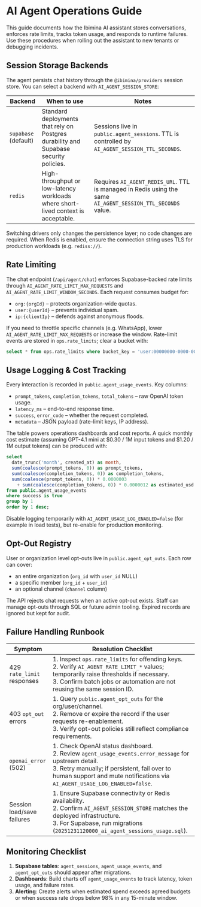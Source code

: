# AI Agent Operations Guide

This guide documents how the Ibimina AI assistant stores conversations, enforces
rate limits, tracks token usage, and responds to runtime failures. Use these
procedures when rolling out the assistant to new tenants or debugging incidents.

## Session Storage Backends

The agent persists chat history through the `@ibimina/providers` session store.
You can select a backend with `AI_AGENT_SESSION_STORE`:

| Backend              | When to use                                                                           | Notes                                                                                                       |
| -------------------- | ------------------------------------------------------------------------------------- | ----------------------------------------------------------------------------------------------------------- |
| `supabase` (default) | Standard deployments that rely on Postgres durability and Supabase security policies. | Sessions live in `public.agent_sessions`. TTL is controlled by `AI_AGENT_SESSION_TTL_SECONDS`.              |
| `redis`              | High-throughput or low-latency workloads where short-lived context is acceptable.     | Requires `AI_AGENT_REDIS_URL`. TTL is managed in Redis using the same `AI_AGENT_SESSION_TTL_SECONDS` value. |

Switching drivers only changes the persistence layer; no code changes are
required. When Redis is enabled, ensure the connection string uses TLS for
production workloads (e.g. `rediss://`).

## Rate Limiting

The chat endpoint (`/api/agent/chat`) enforces Supabase-backed rate limits
through `AI_AGENT_RATE_LIMIT_MAX_REQUESTS` and
`AI_AGENT_RATE_LIMIT_WINDOW_SECONDS`. Each request consumes budget for:

- `org:{orgId}` – protects organization-wide quotas.
- `user:{userId}` – prevents individual spam.
- `ip:{clientIp}` – defends against anonymous floods.

If you need to throttle specific channels (e.g. WhatsApp), lower
`AI_AGENT_RATE_LIMIT_MAX_REQUESTS` or increase the window. Rate-limit events are
stored in `ops.rate_limits`; clear a bucket with:

```sql
select * from ops.rate_limits where bucket_key = 'user:00000000-0000-0000-0000-000000000000';
```

## Usage Logging & Cost Tracking

Every interaction is recorded in `public.agent_usage_events`. Key columns:

- `prompt_tokens`, `completion_tokens`, `total_tokens` – raw OpenAI token usage.
- `latency_ms` – end-to-end response time.
- `success`, `error_code` – whether the request completed.
- `metadata` – JSON payload (rate-limit keys, IP address).

The table powers operations dashboards and cost reports. A quick monthly cost
estimate (assuming GPT-4.1 mini at $0.30 / 1M input tokens and $1.20 / 1M output
tokens) can be produced with:

```sql
select
  date_trunc('month', created_at) as month,
  sum(coalesce(prompt_tokens, 0)) as prompt_tokens,
  sum(coalesce(completion_tokens, 0)) as completion_tokens,
  sum(coalesce(prompt_tokens, 0)) * 0.0000003
    + sum(coalesce(completion_tokens, 0)) * 0.0000012 as estimated_usd
from public.agent_usage_events
where success is true
group by 1
order by 1 desc;
```

Disable logging temporarily with `AI_AGENT_USAGE_LOG_ENABLED=false` (for example
in load tests), but re-enable for production monitoring.

## Opt-Out Registry

User or organization level opt-outs live in `public.agent_opt_outs`. Each row
can cover:

- an entire organization (`org_id` with `user_id` NULL)
- a specific member (`org_id` + `user_id`)
- an optional channel (`channel` column)

The API rejects chat requests when an active opt-out exists. Staff can manage
opt-outs through SQL or future admin tooling. Expired records are ignored but
kept for audit.

## Failure Handling Runbook

| Symptom                    | Resolution Checklist                                                                                                                                                                                                                  |
| -------------------------- | ------------------------------------------------------------------------------------------------------------------------------------------------------------------------------------------------------------------------------------- |
| 429 `rate_limit` responses | 1. Inspect `ops.rate_limits` for offending keys.<br>2. Verify `AI_AGENT_RATE_LIMIT_*` values; temporarily raise thresholds if necessary.<br>3. Confirm batch jobs or automation are not reusing the same session ID.                  |
| 403 `opt_out` errors       | 1. Query `public.agent_opt_outs` for the org/user/channel.<br>2. Remove or expire the record if the user requests re-enablement.<br>3. Verify opt-out policies still reflect compliance requirements.                                 |
| `openai_error` (502)       | 1. Check OpenAI status dashboard.<br>2. Review `agent_usage_events.error_message` for upstream detail.<br>3. Retry manually; if persistent, fail over to human support and mute notifications via `AI_AGENT_USAGE_LOG_ENABLED=false`. |
| Session load/save failures | 1. Ensure Supabase connectivity or Redis availability.<br>2. Confirm `AI_AGENT_SESSION_STORE` matches the deployed infrastructure.<br>3. For Supabase, run migrations (`20251231120000_ai_agent_sessions_usage.sql`).                 |

## Monitoring Checklist

1. **Supabase tables**: `agent_sessions`, `agent_usage_events`, and
   `agent_opt_outs` should appear after migrations.
2. **Dashboards**: Build charts off `agent_usage_events` to track latency, token
   usage, and failure rates.
3. **Alerting**: Create alerts when estimated spend exceeds agreed budgets or
   when success rate drops below 98% in any 15-minute window.
